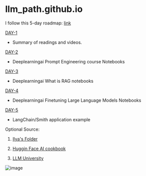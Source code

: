# llm_path.github.io

I follow this 5-day roadmap: [link](https://github.com/aishwaryanr/awesome-generative-ai-guide/blob/main/resources/genai_roadmap.md) 

[DAY-1](https://github.com/zehranrgi/llm_path.github.io/tree/main/DAY-1) 

- Summary of readings and videos. 

[DAY-2](https://github.com/zehranrgi/llm_path.github.io/tree/main/DAY-2) 

- Deeplearningai Prompt Engineering course Notebooks

[DAY-3](https://github.com/zehranrgi/llm_path.github.io/tree/main/DAY-3)

- Deeplearningai What is RAG notebooks

[DAY-4](https://github.com/zehranrgi/llm_path.github.io/tree/main/DAY-4) 

- Deeplearningai Finetuning Large Language Models Notebooks

[DAY-5](https://github.com/zehranrgi/llm_path.github.io/tree/main/DAY-5) 

- LangChain/Smith application example

Optional Source:
1. [Ilya's Folder](https://arc.net/folder/D0472A20-9C20-4D3F-B145-D2865C0A9FEE)

2. [Huggin Face AI cookbook](https://huggingface.co/learn/cookbook/en/index)

3. [LLM University](https://cohere.com/llmu?ref=txt.cohere.com)

![image](https://github.com/user-attachments/assets/9b3e3efd-8c85-4830-8f7d-97bc32820676)
